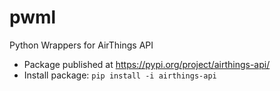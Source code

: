 # pwml
Python Wrappers for AirThings API

* Package published at https://pypi.org/project/airthings-api/
* Install package: `pip install -i airthings-api`
